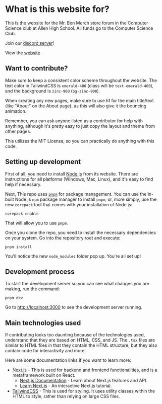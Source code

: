 # What is this website for?

This is the website for the Mr. Ben Merch store forum in the Computer Science club at Allen High School. All funds go to the Computer Science Club.

Join our [discord server](https://discord.gg/E8NzVDaAS9)!

View the [website](https://mr-bens-merch-store.vercel.app/)

## Want to contribute?

Make sure to keep a consistent color scheme throughout the website. The text color in TailwindCSS is `emerald-400` (class will be `text-emerald-400`), and the background is `zinc-900` (`bg-zinc-900`).

When creating any new pages, make sure to use h1 for the main title/text (like "About" on the About page), as this will also give it the bouncing animation.

Remember, you can ask anyone listed as a contributor for help with anything, although it's pretty easy to just copy the layout and theme from other pages.

This utilizes the MIT License, so you can practically do anything with this code.

## Setting up development

First of all, you need to install [Node.js](https://nodejs.org/en) from its website. There are instructions for all platforms (Windows, Mac, Linux), and it's easy to find help if necessary.

Next, This repo uses [`pnpm`](https://pnpm.io) for package management. You can use the in-built Node.js `npm` package manager to install `pnpm`, or, more simply, use the new `corepack` tool that comes with your installation of Node.js:
```
corepack enable
```

That will allow you to use `pnpm`.

Once you clone the repo, you need to install the necessary dependencies on your system. Go into the repository root and execute:
```
pnpm install
```

You'll notice the new `node_modules` folder pop up. You're all set up!

## Development process

To start the development server so you can see what changes you are making, run the command:
```
pnpm dev
```

Go to [http://localhost:3000](http://localhost:3000) to see the development server running.

## Main technologies used

If contributing looks too daunting because of the technologies used, understand that they are based on HTML, CSS, and JS. The `.tsx` files are similar to HTML files in that they contain the HTML structure, but they also contain code for interactivity and more.

Here are some documentation links if you want to learn more:

-   [Next.js](https://nextjs.org) - This is used for backend and frontend functionalities, and is a metaframework built on React.
    -   [Next.js Documentation](https://nextjs.org/docs) - Learn about Next.js features and API.
    -   [Learn Next.js](https://nextjs.org/learn) - An interactive Next.js tutorial.
-   [TailwindCSS](https://tailwindcss.com) - This is used for styling. It uses utility classes within the HTML to style, rather than relying on large CSS files.
